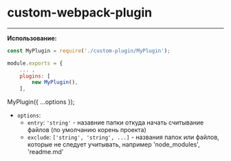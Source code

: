 # custom-webpack-plugin
---
__Использование:__
```javascript
const MyPlugin = require('./custom-plugin/MyPlugin');

module.exports = {
    ... ,
	plugins: [
		new MyPlugin(),
	],
```
MyPlugin({ ...options });
- `options`:
    - `entry`: `'string'` - назавние папки откуда начать считывание файлов (по умолчанию корень проекта)
    - `exclude`: `['string', 'string', ...]` - названия папок или файлов, которые не следует учитывать, например 'node_modules', 'readme.md'

